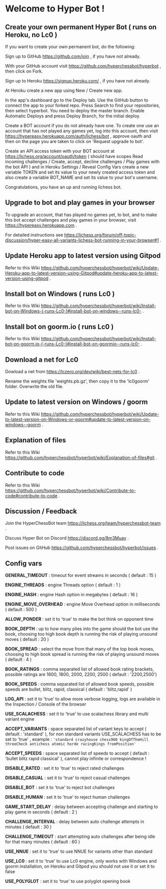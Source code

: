 # Welcome to Hyper Bot !
## Create your own permanent Hyper Bot ( runs on Heroku, no Lc0 )
If you want to create your own permanent bot, do the following:  
  
Sign up to GitHub https://github.com/join , if you have not already.  
  
With your GitHub account visit https://github.com/hyperchessbot/hyperbot , then click on Fork.  
  
Sign up to Heroku https://signup.heroku.com/ , if you have not already.  
  
At Heroku create a new app using New / Create new app.  
  
In the app's dashboard go to the Deploy tab. Use the GitHub button to connect the app to your forked repo. Press Search to find your repositories, then select hyperbot. You need to deploy the master branch. Enable Automatic Deploys and press Deploy Branch, for the initial deploy.  
  
Create a BOT account if you do not already have one. To create one use an account that has not played any games yet, log into this account, then visit https://hypereasy.herokuapp.com/auth/lichess/bot , approve oauth and then on the page you are taken to click on 'Request upgrade to bot'.  
  
Create an API access token with your BOT account at https://lichess.org/account/oauth/token ( should have scopes Read incoming challenges / Create, accept, decline challenges / Play games with the bot API ) and in Heroku Settings / Reveal Config Vars create a new variable TOKEN and set its value to your newly created access token and also create a variable BOT_NAME and set its value to your bot's username.  
  
Congratulations, you have an up and running lichess bot.
## Upgrade to bot and play games in your browser
To upgrade an account, that has played no games yet, to bot, and to make this bot accept challenges and play games in your browser, visit https://hypereasy.herokuapp.com .  
  
For detailed instructions see https://lichess.org/forum/off-topic-discussion/hyper-easy-all-variants-lichess-bot-running-in-your-browser#1 .
## Update Heroku app to latest version using Gitpod
Refer to this Wiki https://github.com/hyperchessbot/hyperbot/wiki/Update-Heroku-app-to-latest-version-using-Gitpod#update-heroku-app-to-latest-version-using-gitpod .
## Install bot on Windows ( runs Lc0 )
Refer to this Wiki https://github.com/hyperchessbot/hyperbot/wiki/Install-bot-on-Windows-(-runs-Lc0-)#install-bot-on-windows--runs-lc0- .
## Install bot on goorm.io ( runs Lc0 )
Refer to this Wiki https://github.com/hyperchessbot/hyperbot/wiki/Install-bot-on-goorm.io-(-runs-Lc0-)#install-bot-on-goormio--runs-lc0- .
## Download a net for Lc0
Dowload a net from https://lczero.org/dev/wiki/best-nets-for-lc0 .  
  
Rename the weights file 'weights.pb.gz', then copy it to the 'lc0goorm' folder. Overwrite the old file.
## Update to latest version on Windows / goorm
Refer to this Wiki https://github.com/hyperchessbot/hyperbot/wiki/Update-to-latest-version-on-Windows-or-goorm#update-to-latest-version-on-windows--goorm .
## Explanation of files
Refer to this Wiki https://github.com/hyperchessbot/hyperbot/wiki/Explanation-of-files#git .
## Contribute to code
Refer to this Wiki https://github.com/hyperchessbot/hyperbot/wiki/Contribute-to-code#contribute-to-code .
## Discussion / Feedback
Join the HyperChessBot team https://lichess.org/team/hyperchessbot-team .  
  
Discuss Hyper Bot on Discord https://discord.gg/8m3Muay .  
  
Post issues on GitHub https://github.com/hyperchessbot/hyperbot/issues .
## Config vars
**GENERAL_TIMEOUT** : timeout for event streams in seconds ( default : 15 )  
  
**ENGINE_THREADS** : engine Threads option ( default : 1 )  
  
**ENGINE_HASH** : engine Hash option in megabytes ( default : 16 )  
  
**ENGINE_MOVE_OVERHEAD** : engine Move Overhead option in milliseconds ( default : 500 )  
  
**ALLOW_PONDER** : set it to 'true' to make the bot think on opponent time  
  
**BOOK_DEPTH** : up to how many plies into the game should the bot use the book, choosing too high book depth is running the risk of playing unsound moves ( default : 20 )  
  
**BOOK_SPREAD** : select the move from that many of the top book moves, choosing to high book spread is running the risk of playing unsound moves ( default : 4 )  
  
**BOOK_RATINGS** : comma separated list of allowed book rating brackets, possible ratings are 1600, 1800, 2000, 2200, 2500 ( default : '2200,2500')  
  
**BOOK_SPEEDS** : comma separated list of allowed book speeds, possible speeds are bullet, blitz, rapid, classical ( default : 'blitz,rapid' )  
  
**LOG_API** : set it to 'true' to allow more verbose logging, logs are available in the Inspection / Console of the browser  
  
**USE_SCALACHESS** : set it to 'true' to use scalachess library and multi variant engine  
  
**ACCEPT_VARIANTS** : space separated list of variant keys to accept ( default : 'standard' ), for non standard variants USE_SCALACHESS has to be set to 'true' , example : `'standard crazyhouse chess960 kingOfTheHill threeCheck antichess atomic horde racingKings fromPosition'`  
  
**ACCEPT_SPEEDS** : space separated list of speeds to accept ( default : 'bullet blitz rapid classical' ), cannot play infinite or correspondence !  
  
**DISABLE_RATED** : set it to 'true' to reject rated challenges  
  
**DISABLE_CASUAL** : set it to 'true' to reject casual challenges  
  
**DISABLE_BOT** : set it to 'true' to reject bot challenges  
  
**DISABLE_HUMAN** : set it to 'true' to reject human challenges  
  
**GAME_START_DELAY** : delay between accepting challenge and starting to play game in seconds ( default : 2 )  
  
**CHALLENGE_INTERVAL** : delay between auto challenge attempts in minutes ( default : 30 )  
  
**CHALLENGE_TIMEOUT** : start attempting auto challenges after being idle for that many minutes ( default : 60 )  
  
**USE_NNUE** : set it to 'true' to use NNUE for variants other than standard  
  
**USE_LC0** : set it to 'true' to use Lc0 engine, only works with Windows and goorm installation, on Heroku and Gitpod you should not use it or set it to false  
  
**USE_POLYGLOT** : set it to 'true' to use polyglot opening book